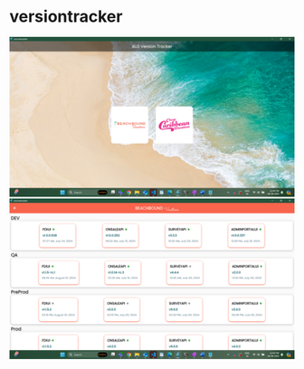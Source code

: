 # versiontracker

![alt text](https://github.com/ManjunathNayak-23/Flutter-Application-tracker/blob/main/img1.png?raw=true)
![alt text](https://github.com/ManjunathNayak-23/Flutter-Application-tracker/blob/main/img2.png?raw=true)
